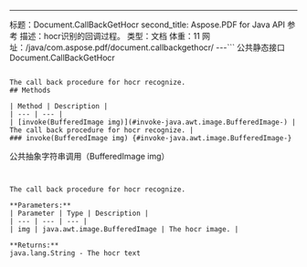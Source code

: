 ---
标题：Document.CallBackGetHocr
second_title: Aspose.PDF for Java API 参考
描述：hocr识别的回调过程。
类型：文档
体重：11
网址：/java/com.aspose.pdf/document.callbackgethocr/
---```
公共静态接口 Document.CallBackGetHocr
```

The call back procedure for hocr recognize.
## Methods

| Method | Description |
| --- | --- |
| [invoke(BufferedImage img)](#invoke-java.awt.image.BufferedImage-) | The call back procedure for hocr recognize. |
### invoke(BufferedImage img) {#invoke-java.awt.image.BufferedImage-}
```
公共抽象字符串调用（BufferedImage img）
```


The call back procedure for hocr recognize.

**Parameters:**
| Parameter | Type | Description |
| --- | --- | --- |
| img | java.awt.image.BufferedImage | The hocr image. |

**Returns:**
java.lang.String - The hocr text